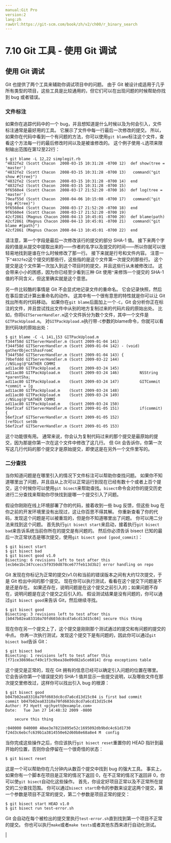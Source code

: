 ```yaml
---
manual:Git Pro
version:2
lang:zh
rawUrl:https://git-scm.com/book/zh/v2/ch00/r_binary_search
---
```



# 7.10 Git 工具 - 使用 Git 调试

## 使用 Git 调试<a name="_使用_git_调试"></a>


Git 也提供了两个工具来辅助你调试项目中的问题。 由于 Git 被设计成适用于几乎所有类型的项目，这些工具是比较通用的，但它们可以在出现问题的时候帮助你找到 bug 或者错误。



### 文件标注<a name="r_file_annotation"></a>


如果你在追踪代码中的一个 bug，并且想知道是什么时候以及为何会引入，文件标注通常是最好用的工具。 它展示了文件中每一行最后一次修改的提交。 所以，如果你在代码中看到一个有问题的方法，你可以使用`git blame`标注这个文件，查看这个方法每一行的最后修改时间以及是被谁修改的。 这个例子使用`-L`选项来限制输出范围在第12至22行：



```
$ git blame -L 12,22 simplegit.rb
^4832fe2 (Scott Chacon  2008-03-15 10:31:28 -0700 12)  def show(tree = 'master')
^4832fe2 (Scott Chacon  2008-03-15 10:31:28 -0700 13)   command("git show #{tree}")
^4832fe2 (Scott Chacon  2008-03-15 10:31:28 -0700 14)  end
^4832fe2 (Scott Chacon  2008-03-15 10:31:28 -0700 15)
9f6560e4 (Scott Chacon  2008-03-17 21:52:20 -0700 16)  def log(tree = 'master')
79eaf55d (Scott Chacon  2008-04-06 10:15:08 -0700 17)   command("git log #{tree}")
9f6560e4 (Scott Chacon  2008-03-17 21:52:20 -0700 18)  end
9f6560e4 (Scott Chacon  2008-03-17 21:52:20 -0700 19)
42cf2861 (Magnus Chacon 2008-04-13 10:45:01 -0700 20)  def blame(path)
42cf2861 (Magnus Chacon 2008-04-13 10:45:01 -0700 21)   command("git blame #{path}")
42cf2861 (Magnus Chacon 2008-04-13 10:45:01 -0700 22)  end
```




请注意，第一个字段是最后一次修改该行的提交的部分 SHA-1 值。 接下来两个字段的值是从提交中提取出来的——作者的名字以及提交的时间——所以你就可以很轻易地找到是谁在什么时候修改了那一行。 接下来就是行号和文件内容。 注意一下`^4832fe2`这个提交的那些行，这些指的是这个文件第一次提交的那些行。 这个提交是这个文件第一次加入到这个项目时的提交，并且这些行从未被修改过。 这会带来小小的困惑，因为你已经至少看到三种 Git 使用`^`来修饰一个提交的 SHA-1 值的不同含义，但这里确实就是这个意思。




另一件比较酷的事情是 Git 不会显式地记录文件的重命名。 它会记录快照，然后在事后尝试计算出重命名的动作。 这其中有一个很有意思的特性就是你可以让 Git 找出所有的代码移动。 如果你在`git blame`后面加上一个`-C`，Git 会分析你正在标注的文件，并且尝试找出文件中从别的地方复制过来的代码片段的原始出处。 比如，你将`GITServerHandler.m`这个文件拆分为数个文件，其中一个文件是`GITPackUpload.m`。 对`GITPackUpload.m`执行带`-C`参数的blame命令，你就可以看到代码块的原始出处：



```
$ git blame -C -L 141,153 GITPackUpload.m
f344f58d GITServerHandler.m (Scott 2009-01-04 141)
f344f58d GITServerHandler.m (Scott 2009-01-04 142) - (void) gatherObjectShasFromC
f344f58d GITServerHandler.m (Scott 2009-01-04 143) {
70befddd GITServerHandler.m (Scott 2009-03-22 144)         //NSLog(@"GATHER COMMI
ad11ac80 GITPackUpload.m    (Scott 2009-03-24 145)
ad11ac80 GITPackUpload.m    (Scott 2009-03-24 146)         NSString *parentSha;
ad11ac80 GITPackUpload.m    (Scott 2009-03-24 147)         GITCommit *commit = [g
ad11ac80 GITPackUpload.m    (Scott 2009-03-24 148)
ad11ac80 GITPackUpload.m    (Scott 2009-03-24 149)         //NSLog(@"GATHER COMMI
ad11ac80 GITPackUpload.m    (Scott 2009-03-24 150)
56ef2caf GITServerHandler.m (Scott 2009-01-05 151)         if(commit) {
56ef2caf GITServerHandler.m (Scott 2009-01-05 152)                 [refDict setOb
56ef2caf GITServerHandler.m (Scott 2009-01-05 153)
```




这个功能很有用。 通常来说，你会认为复制代码过来的那个提交是最原始的提交，因为那是你第一次在这个文件中修改了这几行。 但 Git 会告诉你，你第一次写这几行代码的那个提交才是原始提交，即使这是在另外一个文件里写的。




### 二分查找<a name="r_binary_search"></a>


当你知道问题是在哪里引入的情况下文件标注可以帮助你查找问题。 如果你不知道哪里出了问题，并且自从上次可以正常运行到现在已经有数十个或者上百个提交，这个时候你可以使用`git bisect`来帮助查找。`bisect`命令会对你的提交历史进行二分查找来帮助你尽快找到是哪一个提交引入了问题。




假设你刚刚在线上环境部署了你的代码，接着收到一些 bug 反馈，但这些 bug 在你之前的开发环境里没有出现过，这让你百思不得其解。 你重新查看了你的代码，发现这个问题是可以被重现的，但是你不知道哪里出了问题。 你可以用二分法来找到这个问题。 首先执行`git bisect start`来启动，接着执行`git bisect bad`来告诉系统当前你所在的提交是有问题的。 然后你必须告诉 bisect 已知的最后一次正常状态是哪次提交，使用`git bisect good [good_commit]`：



```
$ git bisect start
$ git bisect bad
$ git bisect good v1.0
Bisecting: 6 revisions left to test after this
[ecb6e1bc347ccecc5f9350d878ce677feb13d3b2] error handling on repo
```




Git 发现在你标记为正常的提交(v1.0)和当前的错误版本之间有大约12次提交，于是 Git 检出中间的那个提交。 现在你可以执行测试，看看在这个提交下问题是不是还是存在。 如果还存在，说明问题是在这个提交之前引入的；如果问题不存在，说明问题是在这个提交之后引入的。 假设测试结果是没有问题的，你可以通过`git bisect good`来告诉 Git，然后继续寻找。



```
$ git bisect good
Bisecting: 3 revisions left to test after this
[b047b02ea83310a70fd603dc8cd7a6cd13d15c04] secure this thing
```




现在你在另一个提交上了，这个提交是刚刚那个测试通过的提交和有问题的提交的中点。 你再一次执行测试，发现这个提交下是有问题的，因此你可以通过`git bisect bad`告诉 Git：



```
$ git bisect bad
Bisecting: 1 revisions left to test after this
[f71ce38690acf49c1f3c9bea38e09d82a5ce6014] drop exceptions table
```




这个提交是正常的，现在 Git 拥有的信息已经可以确定引入问题的位置在哪里。 它会告诉你第一个错误提交的 SHA-1 值并显示一些提交说明，以及哪些文件在那次提交里修改过，这样你可以找出引入 bug 的根源：



```
$ git bisect good
b047b02ea83310a70fd603dc8cd7a6cd13d15c04 is first bad commit
commit b047b02ea83310a70fd603dc8cd7a6cd13d15c04
Author: PJ Hyett <pjhyett@example.com>
Date:   Tue Jan 27 14:48:32 2009 -0800

    secure this thing

:040000 040000 40ee3e7821b895e52c1695092db9bdc4c61d1730
f24d3c6ebcfc639b1a3814550e62d60b8e68a8e4 M  config
```




当你完成这些操作之后，你应该执行`git bisect reset`重置你的 HEAD 指针到最开始的位置，否则你会停留在一个很奇怪的状态：



```
$ git bisect reset
```




这是一个可以帮助你在几分钟内从数百个提交中找到 bug 的强大工具。 事实上，如果你有一个脚本在项目是正常的情况下返回 0，在不正常的情况下返回非 0，你可以使`git bisect`自动化这些操作。 首先，你设定好项目正常以及不正常所在提交的二分查找范围。 你可以通过`bisect start`命令的参数来设定这两个提交，第一个参数是项目不正常的提交，第二个参数是项目正常的提交：



```
$ git bisect start HEAD v1.0
$ git bisect run test-error.sh
```




Git 会自动在每个被检出的提交里执行`test-error.sh`直到找到第一个项目不正常的提交。 你也可以执行`make`或者`make tests`或者其他东西来进行自动化测试。



|


